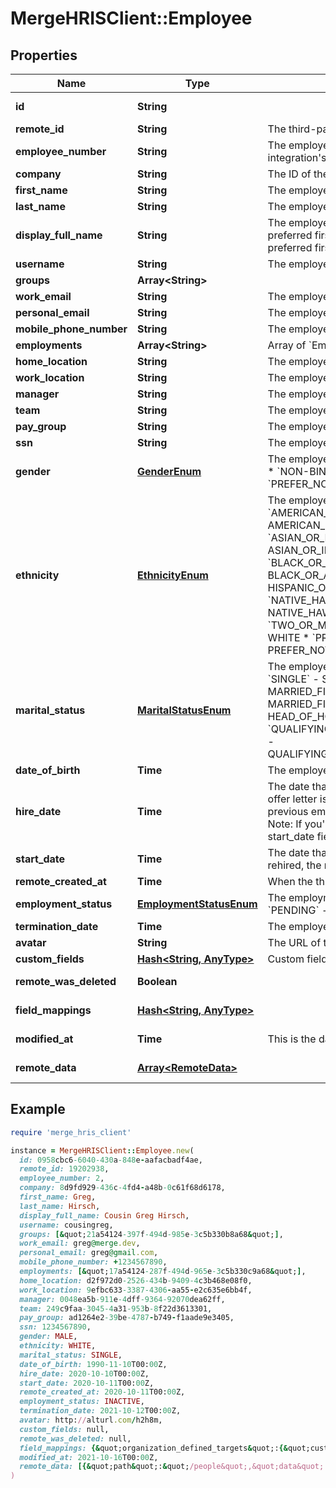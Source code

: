 # MergeHRISClient::Employee

## Properties

| Name | Type | Description | Notes |
| ---- | ---- | ----------- | ----- |
| **id** | **String** |  | [optional][readonly] |
| **remote_id** | **String** | The third-party API ID of the matching object. | [optional] |
| **employee_number** | **String** | The employee&#39;s number that appears in the third-party integration&#39;s UI. | [optional] |
| **company** | **String** | The ID of the employee&#39;s company. | [optional] |
| **first_name** | **String** | The employee&#39;s first name. | [optional] |
| **last_name** | **String** | The employee&#39;s last name. | [optional] |
| **display_full_name** | **String** | The employee&#39;s full name, to use for display purposes. If a preferred first name is available, the full name will include the preferred first name. | [optional] |
| **username** | **String** | The employee&#39;s username that appears in the remote UI. | [optional] |
| **groups** | **Array&lt;String&gt;** |  | [optional] |
| **work_email** | **String** | The employee&#39;s work email. | [optional] |
| **personal_email** | **String** | The employee&#39;s personal email. | [optional] |
| **mobile_phone_number** | **String** | The employee&#39;s mobile phone number. | [optional] |
| **employments** | **Array&lt;String&gt;** | Array of &#x60;Employment&#x60; IDs for this Employee. | [optional] |
| **home_location** | **String** | The employee&#39;s home address. | [optional] |
| **work_location** | **String** | The employee&#39;s work address. | [optional] |
| **manager** | **String** | The employee ID of the employee&#39;s manager. | [optional] |
| **team** | **String** | The employee&#39;s team. | [optional] |
| **pay_group** | **String** | The employee&#39;s pay group | [optional] |
| **ssn** | **String** | The employee&#39;s social security number. | [optional] |
| **gender** | [**GenderEnum**](GenderEnum.md) | The employee&#39;s gender.  * &#x60;MALE&#x60; - MALE * &#x60;FEMALE&#x60; - FEMALE * &#x60;NON-BINARY&#x60; - NON-BINARY * &#x60;OTHER&#x60; - OTHER * &#x60;PREFER_NOT_TO_DISCLOSE&#x60; - PREFER_NOT_TO_DISCLOSE | [optional] |
| **ethnicity** | [**EthnicityEnum**](EthnicityEnum.md) | The employee&#39;s ethnicity.  * &#x60;AMERICAN_INDIAN_OR_ALASKA_NATIVE&#x60; - AMERICAN_INDIAN_OR_ALASKA_NATIVE * &#x60;ASIAN_OR_INDIAN_SUBCONTINENT&#x60; - ASIAN_OR_INDIAN_SUBCONTINENT * &#x60;BLACK_OR_AFRICAN_AMERICAN&#x60; - BLACK_OR_AFRICAN_AMERICAN * &#x60;HISPANIC_OR_LATINO&#x60; - HISPANIC_OR_LATINO * &#x60;NATIVE_HAWAIIAN_OR_OTHER_PACIFIC_ISLANDER&#x60; - NATIVE_HAWAIIAN_OR_OTHER_PACIFIC_ISLANDER * &#x60;TWO_OR_MORE_RACES&#x60; - TWO_OR_MORE_RACES * &#x60;WHITE&#x60; - WHITE * &#x60;PREFER_NOT_TO_DISCLOSE&#x60; - PREFER_NOT_TO_DISCLOSE | [optional] |
| **marital_status** | [**MaritalStatusEnum**](MaritalStatusEnum.md) | The employee&#39;s filing status as related to marital status.  * &#x60;SINGLE&#x60; - SINGLE * &#x60;MARRIED_FILING_JOINTLY&#x60; - MARRIED_FILING_JOINTLY * &#x60;MARRIED_FILING_SEPARATELY&#x60; - MARRIED_FILING_SEPARATELY * &#x60;HEAD_OF_HOUSEHOLD&#x60; - HEAD_OF_HOUSEHOLD * &#x60;QUALIFYING_WIDOW_OR_WIDOWER_WITH_DEPENDENT_CHILD&#x60; - QUALIFYING_WIDOW_OR_WIDOWER_WITH_DEPENDENT_CHILD | [optional] |
| **date_of_birth** | **Time** | The employee&#39;s date of birth. | [optional] |
| **hire_date** | **Time** | The date that the employee was hired, usually the day that an offer letter is signed. If an employee has multiple hire dates from previous employments, this represents the most recent hire date. Note: If you&#39;re looking for the employee&#39;s start date, refer to the start_date field. | [optional] |
| **start_date** | **Time** | The date that the employee started working. If an employee was rehired, the most recent start date will be returned. | [optional] |
| **remote_created_at** | **Time** | When the third party&#39;s employee was created. | [optional] |
| **employment_status** | [**EmploymentStatusEnum**](EmploymentStatusEnum.md) | The employment status of the employee.  * &#x60;ACTIVE&#x60; - ACTIVE * &#x60;PENDING&#x60; - PENDING * &#x60;INACTIVE&#x60; - INACTIVE | [optional] |
| **termination_date** | **Time** | The employee&#39;s termination date. | [optional] |
| **avatar** | **String** | The URL of the employee&#39;s avatar image. | [optional] |
| **custom_fields** | [**Hash&lt;String, AnyType&gt;**](AnyType.md) | Custom fields configured for a given model. | [optional] |
| **remote_was_deleted** | **Boolean** |  | [optional][readonly] |
| **field_mappings** | [**Hash&lt;String, AnyType&gt;**](AnyType.md) |  | [optional][readonly] |
| **modified_at** | **Time** | This is the datetime that this object was last updated by Merge | [optional][readonly] |
| **remote_data** | [**Array&lt;RemoteData&gt;**](RemoteData.md) |  | [optional][readonly] |

## Example

```ruby
require 'merge_hris_client'

instance = MergeHRISClient::Employee.new(
  id: 0958cbc6-6040-430a-848e-aafacbadf4ae,
  remote_id: 19202938,
  employee_number: 2,
  company: 8d9fd929-436c-4fd4-a48b-0c61f68d6178,
  first_name: Greg,
  last_name: Hirsch,
  display_full_name: Cousin Greg Hirsch,
  username: cousingreg,
  groups: [&quot;21a54124-397f-494d-985e-3c5b330b8a68&quot;],
  work_email: greg@merge.dev,
  personal_email: greg@gmail.com,
  mobile_phone_number: +1234567890,
  employments: [&quot;17a54124-287f-494d-965e-3c5b330c9a68&quot;],
  home_location: d2f972d0-2526-434b-9409-4c3b468e08f0,
  work_location: 9efbc633-3387-4306-aa55-e2c635e6bb4f,
  manager: 0048ea5b-911e-4dff-9364-92070dea62ff,
  team: 249c9faa-3045-4a31-953b-8f22d3613301,
  pay_group: ad1264e2-39be-4787-b749-f1aade9e3405,
  ssn: 1234567890,
  gender: MALE,
  ethnicity: WHITE,
  marital_status: SINGLE,
  date_of_birth: 1990-11-10T00:00Z,
  hire_date: 2020-10-10T00:00Z,
  start_date: 2020-10-11T00:00Z,
  remote_created_at: 2020-10-11T00:00Z,
  employment_status: INACTIVE,
  termination_date: 2021-10-12T00:00Z,
  avatar: http://alturl.com/h2h8m,
  custom_fields: null,
  remote_was_deleted: null,
  field_mappings: {&quot;organization_defined_targets&quot;:{&quot;custom_key&quot;:&quot;custom_value&quot;},&quot;linked_account_defined_targets&quot;:{&quot;custom_key&quot;:&quot;custom_value&quot;}},
  modified_at: 2021-10-16T00:00Z,
  remote_data: [{&quot;path&quot;:&quot;/people&quot;,&quot;data&quot;:[&quot;Varies by platform&quot;]}]
)
```

